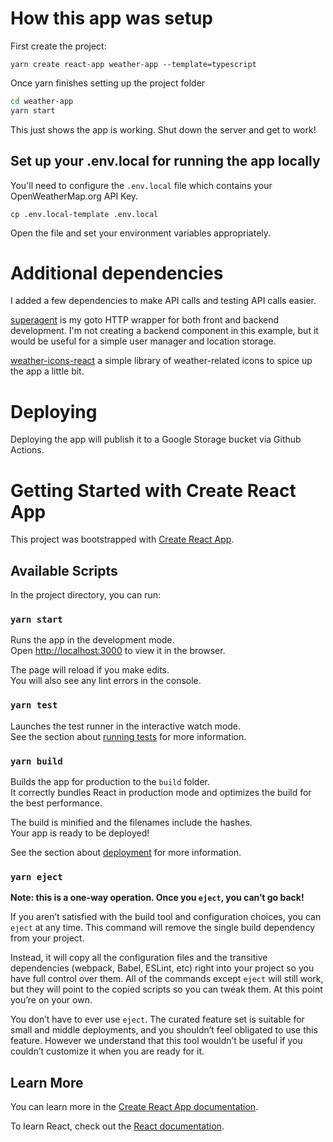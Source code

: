 # How this app was setup

First create the project:

`yarn create react-app weather-app --template=typescript`

Once yarn finishes setting up the project folder

```bash
cd weather-app
yarn start
```

This just shows the app is working. Shut down the server and get to work!

## Set up your .env.local for running the app locally

You'll need to configure the `.env.local` file which contains your OpenWeatherMap.org API Key.

```
cp .env.local-template .env.local
```

Open the file and set your environment variables appropriately.

# Additional dependencies

I added a few dependencies to make API calls and testing API calls easier.

[superagent](https://visionmedia.github.io/superagent/) is my goto HTTP wrapper for both front and backend development. I'm not creating a backend component in this example, but it would be useful for a simple user manager and location storage.

[weather-icons-react](https://najens.github.io/weather-icons-react/) a simple library of weather-related icons to spice up the app a little bit.

# Deploying

Deploying the app will publish it to a Google Storage bucket via Github Actions.

# Getting Started with Create React App

This project was bootstrapped with [Create React App](https://github.com/facebook/create-react-app).

## Available Scripts

In the project directory, you can run:

### `yarn start`

Runs the app in the development mode.\
Open [http://localhost:3000](http://localhost:3000) to view it in the browser.

The page will reload if you make edits.\
You will also see any lint errors in the console.

### `yarn test`

Launches the test runner in the interactive watch mode.\
See the section about [running tests](https://facebook.github.io/create-react-app/docs/running-tests) for more information.

### `yarn build`

Builds the app for production to the `build` folder.\
It correctly bundles React in production mode and optimizes the build for the best performance.

The build is minified and the filenames include the hashes.\
Your app is ready to be deployed!

See the section about [deployment](https://facebook.github.io/create-react-app/docs/deployment) for more information.

### `yarn eject`

**Note: this is a one-way operation. Once you `eject`, you can’t go back!**

If you aren’t satisfied with the build tool and configuration choices, you can `eject` at any time. This command will remove the single build dependency from your project.

Instead, it will copy all the configuration files and the transitive dependencies (webpack, Babel, ESLint, etc) right into your project so you have full control over them. All of the commands except `eject` will still work, but they will point to the copied scripts so you can tweak them. At this point you’re on your own.

You don’t have to ever use `eject`. The curated feature set is suitable for small and middle deployments, and you shouldn’t feel obligated to use this feature. However we understand that this tool wouldn’t be useful if you couldn’t customize it when you are ready for it.

## Learn More

You can learn more in the [Create React App documentation](https://facebook.github.io/create-react-app/docs/getting-started).

To learn React, check out the [React documentation](https://reactjs.org/).
